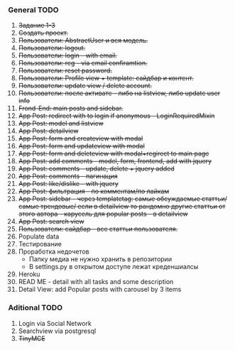 ### General TODO
1.  ~~Задание 1-3~~
2.  ~~Создать проект.~~
3.  ~~Пользователи: AbstractUser и вся модель.~~
4.  ~~Пользователи: logout.~~
5.  ~~Пользователи: login - with email.~~
6.  ~~Пользователи: reg - via email confiramtion.~~
7.  ~~Пользователи: reset password.~~
8.  ~~Пользователи: Profile view + template: сайдбар и контент.~~
9.  ~~Пользователи: update view / delete account.~~
10. ~~Пользователи: после активате - либо на listview, либо update user info~~
11. ~~Frond-End: main posts and sidebar.~~
12. ~~App Post: redirect with to login if anonymous - LoginRequiredMixin~~
13. ~~App Post: model and listview~~
14. ~~App Post: detailview~~
15. ~~App Post: form and createview with modal~~
16. ~~App Post: form and updateview with modal~~
17. ~~App Post: form and deleteview with modal+regirect to main page~~
18. ~~App Post: add comments - model, form, frontend, add with jquery~~
19. ~~App Post: comments - update, delete + jquery added~~
20. ~~App Post: comments - пагинация~~
21. ~~App Post: like/dislike - with jquery~~
22. ~~App Post: фильтрация - по комментам/по лайкам~~
23. ~~App Post: sidebar - через templatetag: самые обсуждаемые статтьи/ самые трендовые/ если в detailview то рандомно другие статтьи от этого автора - карусель для popular posts - в detailview~~ 
24. ~~App Post: search view~~
25. ~~Пользователи: сайдбар - все статтьи пользователя.~~
26. Populate data 
27. Тестирование
28. Проработка недочетов 
    - Папку медиа не нужно хранить в репозитории
    - В settings.py в открытом доступе лежат креденшиалсы
29. Heroku
30. READ ME - detail with all tasks and some description
31. Detail View: add Popular posts with carousel by 3 items

### Aditional TODO
1.  Login via Social Network
2.  Searchview via postgresql
3.  ~~TinyMCE~~ 